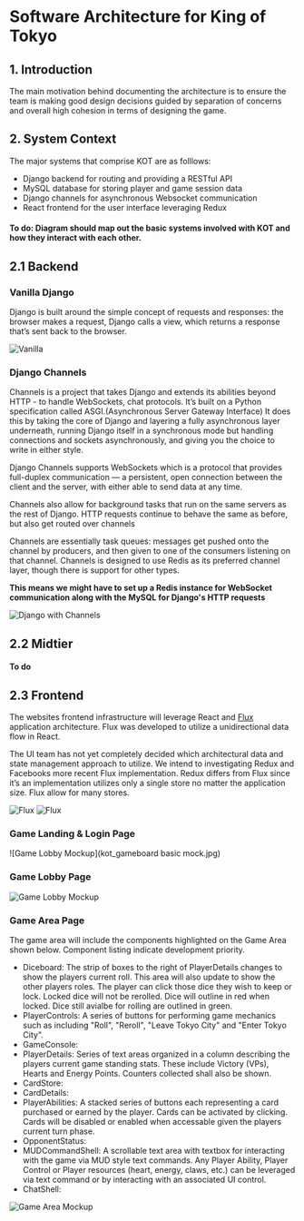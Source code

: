 # Software Architecture for King of Tokyo
## 1. Introduction
The main motivation behind documenting the architecture is to ensure the team is making good design decisions guided by separation of concerns and overall high cohesion in terms of designing the game. 

## 2. System Context
The major systems that comprise KOT are as folllows:
- Django backend for routing and providing a RESTful API
- MySQL database for storing player and game session data
- Django channels for asynchronous Websocket communication
- React frontend for the user interface leveraging Redux

#### To do: Diagram should map out the basic systems involved with KOT and how they interact with each other. 

## 2.1 Backend
### Vanilla Django 
 Django is built around the simple concept of requests and responses: the browser makes a request, Django calls a view, which returns a response that’s sent back to the browser.  

![Vanilla](https://i.imgur.com/1HzpGJe.png_)

### Django Channels
Channels is a project that takes Django and extends its abilities beyond HTTP - to handle WebSockets, chat protocols. It’s built on a Python specification called ASGI.(Asynchronous Server Gateway Interface)
It does this by taking the core of Django and layering a fully asynchronous layer underneath, running Django itself in a synchronous mode but handling connections and sockets asynchronously, and giving you the choice to write in either style.

Django Channels supports WebSockets which is a protocol that provides full-duplex communication — a persistent, open connection between the client and the server, with either able to send data at any time.

Channels also allow for background tasks that run on the same servers as the rest of Django. HTTP requests continue to behave the same as before, but also get routed over channels

Channels are essentially task queues: messages get pushed onto the channel by producers, and then given to one of the consumers listening on that channel. 
Channels is designed to use Redis as its preferred channel layer, though there is support for other types.

**This means we might have to set up a Redis instance for WebSocket communication along with the MySQL for Django's HTTP requests**

![Django with Channels](https://i.imgur.com/Ds5TcD3.png)

## 2.2 Midtier
#### To do

## 2.3 Frontend

The websites frontend infrastructure will leverage React and [Flux](https://github.com/facebook/flux "Facebook Flux on GitHub") application architecture. Flux was developed to utilize a unidirectional data flow in React. 

The UI team has not yet completely decided which architectural data and state management approach to utilize. We intend to investigating Redux and Facebooks more recent Flux implementation. Redux differs from Flux since it’s an implementation utilizes only a single store no matter the application size. Flux allow for many stores.

![Flux](https://imgur.com/c4S5Vti)
![Flux](/flux-diagram-white-background.png.jpg?raw=true "Flux Architecture (Source: https://github.com/facebook/flux)")

### Game Landing & Login Page

![Game Lobby Mockup](kot_gameboard basic mock.jpg)

### Game Lobby Page

![Game Lobby Mockup](https://imgur.com/SUuF9L3)

### Game Area Page

The game area will include the components highlighted on the Game Area shown below. Component listing indicate development priority.

- Diceboard: The strip of boxes to the right of PlayerDetails changes to show the players current roll. This area will also update to show the other players roles. The player can click those dice they wish to keep or lock. Locked dice will not be rerolled. Dice will outline in red when locked. Dice still avialbe for rolling are outlined in green. 
- PlayerControls: A series of buttons for performing game mechanics such as including "Roll", "Reroll", "Leave Tokyo City" and "Enter Tokyo City".
- GameConsole:
- PlayerDetails: Series of text areas organized in a column describing the players current game standing stats. These include Victory (VPs), Hearts and Energy Points. Counters collected shall also be shown.
- CardStore:
- CardDetails:
- PlayerAbilities: A stacked series of buttons each representing a card purchased or earned by the player. Cards can be activated by clicking. Cards will be disabled or enabled when accessable given the players current turn phase.
- OpponentStatus:
- MUDCommandShell: A scrollable text area with textbox for interacting with the game via MUD style text commands. Any Player Ability, Player Control or Player resources (heart, energy, claws, etc.) can be leveraged via text command or by interacting with an associated UI control.
- ChatShell:

![Game Area Mockup](/kot_gameboard_basic_mock.jpg?raw=true "Game Area Wireframe")
